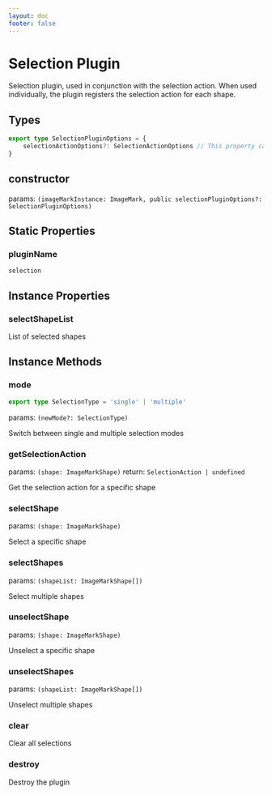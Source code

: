 ```yaml
---
layout: doc
footer: false
---
```


# Selection Plugin

Selection plugin, used in conjunction with the selection action. When used individually, the plugin registers the selection action for each shape.

## Types

```typescript
export type SelectionPluginOptions = {
	selectionActionOptions?: SelectionActionOptions // This property can be passed in pluginOptions['selection'].selectionActionOptions or Selection Plugin instantiation constructor parameters when ImageMark constructs the instance
}
```

## constructor

params: `(imageMarkInstance: ImageMark, public selectionPluginOptions?: SelectionPluginOptions)`

## Static Properties

### pluginName

`selection`

## Instance Properties

### selectShapeList

List of selected shapes

## Instance Methods

### mode

```ts
export type SelectionType = 'single' | 'multiple'
```

params: `(newMode?: SelectionType)`

Switch between single and multiple selection modes

### getSelectionAction

params: `(shape: ImageMarkShape)`
return: `SelectionAction | undefined`

Get the selection action for a specific shape

### selectShape

params: `(shape: ImageMarkShape)`

Select a specific shape

### selectShapes

params: `(shapeList: ImageMarkShape[])`

Select multiple shapes

### unselectShape

params: `(shape: ImageMarkShape)`

Unselect a specific shape

### unselectShapes

params: `(shapeList: ImageMarkShape[])`

Unselect multiple shapes

### clear

Clear all selections

### destroy

Destroy the plugin
